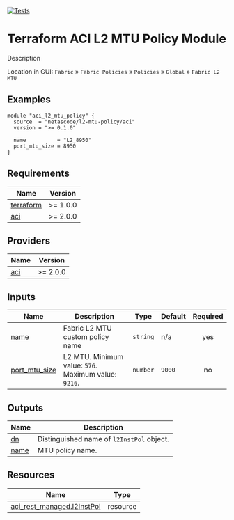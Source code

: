 <!-- BEGIN_TF_DOCS -->
[![Tests](https://github.com/netascode/terraform-aci-l2-mtu-policy/actions/workflows/test.yml/badge.svg)](https://github.com/netascode/terraform-aci-l2-mtu-policy/actions/workflows/test.yml)

# Terraform ACI L2 MTU Policy Module

Description

Location in GUI:
`Fabric` » `Fabric Policies` » `Policies` » `Global` » `Fabric L2 MTU`

## Examples

```hcl
module "aci_l2_mtu_policy" {
  source  = "netascode/l2-mtu-policy/aci"
  version = ">= 0.1.0"

  name          = "L2_8950"
  port_mtu_size = 8950
}
```

## Requirements

| Name | Version |
|------|---------|
| <a name="requirement_terraform"></a> [terraform](#requirement\_terraform) | >= 1.0.0 |
| <a name="requirement_aci"></a> [aci](#requirement\_aci) | >= 2.0.0 |

## Providers

| Name | Version |
|------|---------|
| <a name="provider_aci"></a> [aci](#provider\_aci) | >= 2.0.0 |

## Inputs

| Name | Description | Type | Default | Required |
|------|-------------|------|---------|:--------:|
| <a name="input_name"></a> [name](#input\_name) | Fabric L2 MTU custom policy name | `string` | n/a | yes |
| <a name="input_port_mtu_size"></a> [port\_mtu\_size](#input\_port\_mtu\_size) | L2 MTU. Minimum value: `576`. Maximum value: `9216`. | `number` | `9000` | no |

## Outputs

| Name | Description |
|------|-------------|
| <a name="output_dn"></a> [dn](#output\_dn) | Distinguished name of `l2InstPol` object. |
| <a name="output_name"></a> [name](#output\_name) | MTU policy name. |

## Resources

| Name | Type |
|------|------|
| [aci_rest_managed.l2InstPol](https://registry.terraform.io/providers/CiscoDevNet/aci/latest/docs/resources/rest_managed) | resource |
<!-- END_TF_DOCS -->